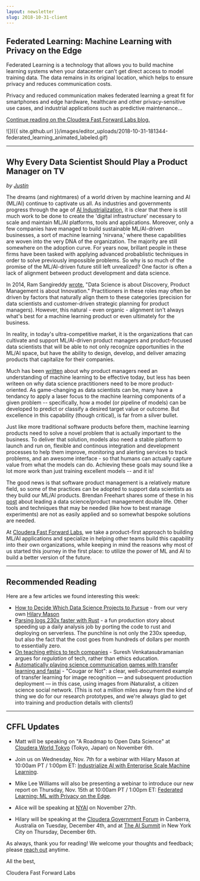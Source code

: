 ```yaml
---
layout: newsletter
slug: 2018-10-31-client
---
```


## Federated Learning: Machine Learning with Privacy on the Edge

Federated Learning is a technology that allows you to build machine learning systems when your datacenter can’t get direct access to model training data. The data remains in its original location, which helps to ensure privacy and reduces communication costs.

Privacy and reduced communication makes federated learning a great fit for smartphones and edge hardware, healthcare and other privacy-sensitive use cases, and industrial applications such as predictive maintenance... 

[Continue reading on the Cloudera Fast Forward Labs blog.](https://blog.fastforwardlabs.com/2018/10/29/federated-learning-machine-learning-with-privacy-on-the-edge.html)

![]({{ site.github.url }}/images/editor_uploads/2018-10-31-181344-federated_learning_animated_labeled.gif)

---

## Why Every Data Scientist Should Play a Product Manager on TV

_by [Justin](https://twitter.com/JustinJDN?lang=en)_

The dreams (and nightmares) of a world driven by machine learning and AI (ML/AI) continue to captivate us all.  As industries and governments progress through the age of [AI Industrialization](https://www.prnewswire.com/news-releases/cloudera-unveils-vision-for-industrialization-of-ai-at-gartner-symposium-itxpo-300732514.html), it is clear that there is still much work to be done to create the 'digital infrastructure' necessary to scale and maintain ML/AI platforms, tools and applications.  Moreover, only a few companies have managed to build sustainable ML/AI-driven businesses, a sort of machine learning 'nirvana,' where these capabilities are woven into the very DNA of the organization. The majority are still somewhere on the adoption curve.  For years now, brillant people in these firms have been tasked with applying advanced probablistic techniques in order to solve previously impossible problems.  So why is so much of the promise of the ML/AI-driven future still left unrealized?  One factor is often a lack of alignment between product development and data science.       

In 2014, Ram Sangireddy [wrote](https://www.linkedin.com/pulse/20141114214833-28715035-data-science-is-about-discovery-product-management-is-about-innovation/), "Data Science is about Discovery, Product Management is about Innovation."  Practitioners in these roles may often be driven by factors that naturally align them to these categories (precision for data scientists and customer-driven strategic planning for product managers).  However, this natural - even organic - alignment isn't always what's best for a machine learning product or even ultimately for the business.

In reality, in today's ultra-competitive market, it is the organizations that can cultivate and support ML/AI-driven product managers and product-focused data scientists that will be able to not only recognize opportunities in the ML/AI space, but have the ability to design, develop, and deliver amazing products that capitalize for their companies.  

Much has been [written](https://hackernoon.com/machine-learning-for-product-managers-ba9cf8724e57) about why product managers need an understanding of machine learning to be effective today, but less has been writeen on why data science practitioners need to be more product-oriented.  As game-changing as data scientists can be, many have a tendancy to apply a laser focus to the machine learning components of a given problem -- specifically, how a model (or pipeline of models) can be developed to predict or classify a desired target value or outcome.  But excellence in this capability (though critical), is far from a silver bullet.  

Just like more traditional software products before them, machine learning products need to solve a novel problem that is actually important to the business.  To deliver that solution, models also need a stable platform to launch and run on, flexible and continous integration and development processes to help them improve, monitoring and alerting services to track problems, and an awesome interface - so that humans can actually capture value from what the models can do.  Achieving these goals may sound like a lot more work than just training excellent models -- and it is!  

The good news is that software product management is a relatively mature field, so some of the practices can be adopted to support data scientists as they build our ML/AI products.  Brendan Freehart shares some of these in his [post](https://www.usermuse.com/blog/good-data-scientist-think-like-product-team/) about leading a data science/product management double life.  Other tools and techniques that may be needed (like how to best manage experiments) are not as easily applied and so somewhat bespoke solutions are needed.  

At [Cloudera Fast Forward Labs](https://www.cloudera.com/products/fast-forward-labs-research.html), we take a product-first approach to building ML/AI applications and specialize in helping other teams build this capability into their own organizations, while keeping in mind the reasons why most of us started this journey in the first place: to utilize the power of ML and AI to build a better version of the future.  

---

## Recommended Reading

Here are a few articles we found interesting this week:

* [How to Decide Which Data Science Projects to Pursue](https://hbr.org/2018/10/how-to-decide-which-data-science-projects-to-pursue) - from our very own [Hilary Mason](https://twitter.com/hmason)
* [Parsing logs 230x faster with Rust](https://andre.arko.net/2018/10/25/parsing-logs-230x-faster-with-rust/) - a fun production story about speeding up a daily analysis job by porting the code to rust and deploying on serverless. The punchline is not only the 230x speedup, but also the fact that the cost goes from hundreds of dollars per month to essentially zero.
* [On teaching ethics to tech companies](http://blog.geomblog.org/2018/10/on-teaching-ethics-to-tech-companies.html) - Suresh Venkatasubramanian argues for _regulation_ of tech, rather than ethics education.
* [Automatically playing science communication games with transfer learning and fastai](https://simonwillison.net/2018/Oct/29/transfer-learning/) - "Cougar or Not": a clear, well-documented example of transfer learning for image recognition — and subsequent production deployment — in this case, using images from iNaturalist, a citizen science social network. (This is not a million miles away from the kind of thing we do for our research prototypes, and we're always glad to get into training and production details with clients!)

---

## CFFL Updates

* Matt will be speaking on "A Roadmap to Open Data Science" at [Cloudera World Tokyo](http://clouderaworldtokyo.com/2018/sE-04.html) (Tokyo, Japan) on November 6th.

* Join us on Wednesday, Nov. 7th for a webinar with Hilary Mason at 10:00am PT / 1:00pm ET: [Industrialize AI with Enterprise 
Scale Machine Learning](https://www.cloudera.com/more/events/webinars/industrialize_ai.html?src=FFL).

* Mike Lee Williams will also be presenting a webinar to introduce our new report on Thursday, Nov. 15th at 10:00am PT / 1:00pm ET: [Federated Learning: ML with Privacy on the Edge](https://www.cloudera.com/more/events/webinars/federated_learning.html?utm_medium=website&utm_source=organicsocial&utm_campaign=lfym&src=social&cid=70134000001XgDQ&utm_content=Federated_Learn_Organic_AMER_Webinar_2018-11-15).

* Alice will be speaking at [NYAI](https://www.nyai.co/) on November 27th.

* Hilary will be speaking at the [Cloudera Government Forum](https://events.publicsectornetwork.co/events/cloudera-government-forum-2018/) in Canberra, Australia on Tuesday, December 4th, and at [The AI Summit](https://theaisummit.com/newyork/) in New York City on Thursday, December 6th.

As always, thank you for reading!  We welcome your thoughts and feedback; please [reach out](mailto:cffl@cloudera.com) anytime.

All the best,

Cloudera Fast Forward Labs
